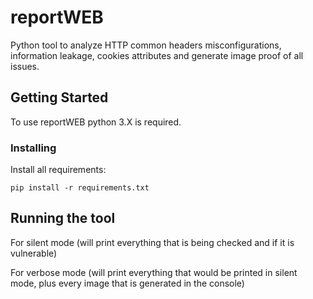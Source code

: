# reportWEB

Python tool to analyze HTTP common headers misconfigurations, information leakage, cookies attributes and generate image proof of all issues.

## Getting Started

To use reportWEB python 3.X is required.

### Installing

Install all requirements:

```
pip install -r requirements.txt
```

## Running the tool

For silent mode (will print everything that is being checked and if it is vulnerable)

For verbose mode (will print everything that would be printed in silent mode, plus every image that is generated in the console)